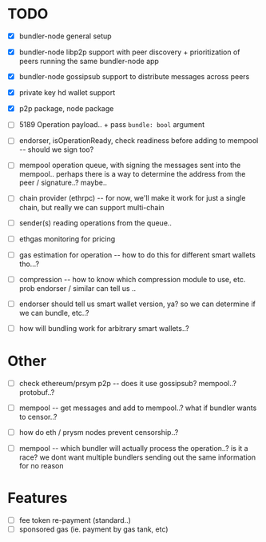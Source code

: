 TODO
====

- [x] bundler-node general setup
- [x] bundler-node libp2p support with peer discovery + prioritization of
peers running the same bundler-node app
- [x] bundler-node gossipsub support to distribute messages across peers
- [x] private key hd wallet support 
- [x] p2p package, node package

- [ ] 5189 Operation payload.. + pass `bundle: bool` argument

- [ ] endorser, isOperationReady, check readiness before adding to mempool -- should we sign too?

- [ ] mempool operation queue, with signing the messages sent into the mempool..
perhaps there is a way to determine the address from the peer / signature..? maybe..

- [ ] chain provider (ethrpc) -- for now, we'll make it work for just a single chain, but really we can support multi-chain

- [ ] sender(s) reading operations from the queue..

- [ ] ethgas monitoring for pricing

- [ ] gas estimation for operation -- how to do this for different smart wallets tho...?
- [ ] compression -- how to know which compression module to use, etc. prob endorser / similar can tell us ..
- [ ] endorser should tell us smart wallet version, ya? so we can determine if we can bundle, etc..?
- [ ] how will bundling work for arbitrary smart wallets..?



Other
=====

- [ ] check ethereum/prsym p2p -- does it use gossipsub? mempool..? protobuf..?
- [ ] mempool -- get messages and add to mempool..? what if bundler wants to censor..?
- [ ] how do eth / prysm nodes prevent censorship..? 
- [ ] mempool -- which bundler will actually process the operation..? is it a race?
we dont want multiple bundlers sending out the same information for no reason


Features
========

- [ ] fee token re-payment (standard..)
- [ ] sponsored gas (ie. payment by gas tank, etc)
